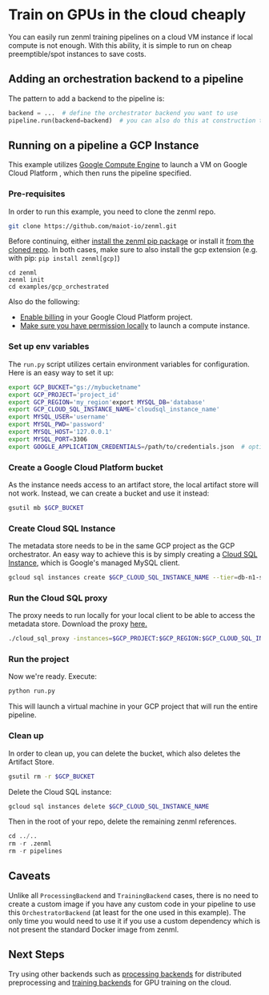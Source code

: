# Train on GPUs in the cloud cheaply

You can easily run zenml training pipelines on a cloud VM instance if local compute is not enough. With this ability, it is simple to run on cheap preemptible/spot instances to save costs.

## Adding an orchestration backend to a pipeline

The pattern to add a backend to the pipeline is:

```python
backend = ...  # define the orchestrator backend you want to use
pipeline.run(backend=backend)  # you can also do this at construction time
```

## Running on a pipeline a GCP Instance

This example utilizes [Google Compute Engine](https://cloud.google.com/compute) to launch a VM on Google Cloud Platform , which then runs the pipeline specified.

### Pre-requisites

In order to run this example, you need to clone the zenml repo.

```bash
git clone https://github.com/maiot-io/zenml.git
```

Before continuing, either [install the zenml pip package](https://docs.zenml.io/getting-started/installation.html) or install it [from the cloned repo](../zenml.md). In both cases, make sure to also install the gcp extension \(e.g. with pip: `pip install zenml[gcp]`\)

```text
cd zenml
zenml init
cd examples/gcp_orchestrated
```

Also do the following:

* [Enable billing](https://cloud.google.com/billing/docs/how-to/modify-project#enable_billing_for_a_project) in your Google Cloud Platform project.
* [Make sure you have permission locally](https://cloud.google.com/compute/docs/access/iam) to launch a compute instance.

### Set up env variables

The `run.py` script utilizes certain environment variables for configuration. Here is an easy way to set it up:

```bash
export GCP_BUCKET="gs://mybucketname"
export GCP_PROJECT='project_id'
export GCP_REGION='my_region'export MYSQL_DB='database'
export GCP_CLOUD_SQL_INSTANCE_NAME='cloudsql_instance_name'
export MYSQL_USER='username'
export MYSQL_PWD='password'
export MYSQL_HOST='127.0.0.1'
export MYSQL_PORT=3306
export GOOGLE_APPLICATION_CREDENTIALS=/path/to/credentials.json  # optional for permissions to launch dataflow jobs
```

### Create a Google Cloud Platform bucket

As the instance needs access to an artifact store, the local artifact store will not work. Instead, we can create a bucket and use it instead:

```bash
gsutil mb $GCP_BUCKET
```

### Create Cloud SQL Instance

The metadata store needs to be in the same GCP project as the GCP orchestrator. An easy way to achieve this is by simply creating a [Cloud SQL Instance](https://cloud.google.com/sql/), which is Google's managed MySQL client.

```bash
gcloud sql instances create $GCP_CLOUD_SQL_INSTANCE_NAME --tier=db-n1-standard-2 --region=$GCP_REGION
```

### Run the Cloud SQL proxy

The proxy needs to run locally for your local client to be able to access the metadata store. Download the proxy [here.](https://cloud.google.com/sql/docs/mysql/sql-proxy#linux-64-bit)

```bash
./cloud_sql_proxy -instances=$GCP_PROJECT:$GCP_REGION:$GCP_CLOUD_SQL_INSTANCE_NAME=tcp:3306 -credential_file=$GOOGLE_APPLICATION_CREDENTIALS
```

### Run the project

Now we're ready. Execute:

```bash
python run.py
```

This will launch a virtual machine in your GCP project that will run the entire pipeline.

### Clean up

In order to clean up, you can delete the bucket, which also deletes the Artifact Store.

```bash
gsutil rm -r $GCP_BUCKET
```

Delete the Cloud SQL instance:

```bash
gcloud sql instances delete $GCP_CLOUD_SQL_INSTANCE_NAME
```

Then in the root of your repo, delete the remaining zenml references.

```python
cd ../..
rm -r .zenml
rm -r pipelines
```

## Caveats

Unlike all `ProcessingBackend` and `TrainingBackend` cases, there is no need to create a custom image if you have any custom code in your pipeline to use this `OrchestratorBackend` \(at least for the one used in this example\). The only time you would need to use it if you use a custom dependency which is not present the standard Docker image from zenml.

## Next Steps

Try using other backends such as [processing backends](gcp_dataflow_processing.md) for distributed preprocessing and [training backends](gcp_gcaip_training.md) for GPU training on the cloud.

